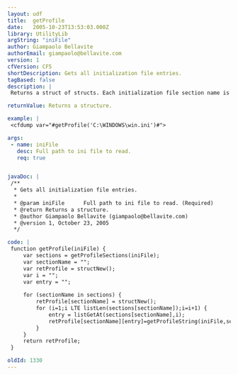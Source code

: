 ```yaml
---
layout: udf
title:  getProfile
date:   2005-10-23T13:53:03.000Z
library: UtilityLib
argString: "iniFile"
author: Giampaolo Bellavite
authorEmail: giampaolo@bellavite.com
version: 1
cfVersion: CF5
shortDescription: Gets all initialization file entries.
tagBased: false
description: |
 Returns a struct of structs. Each initialization file section name is the key of the first struct. Each entry is a name-value pair struct in its own section.

returnValue: Returns a structure.

example: |
 <cfdump var="#getProfile('C:\WINDOWS\win.ini')#">

args:
 - name: iniFile
   desc: Full path to ini file to read.
   req: true


javaDoc: |
 /**
  * Gets all initialization file entries.
  * 
  * @param iniFile      Full path to ini file to read. (Required)
  * @return Returns a structure. 
  * @author Giampaolo Bellavite (giampaolo@bellavite.com) 
  * @version 1, October 23, 2005 
  */

code: |
 function getProfile(iniFile) {
     var sections = getProfileSections(iniFile);
     var sectionName = "";
     var retProfile = structNew();
     var i = "";
     var entry = "";
     
     for (sectionName in sections) {
         retProfile[sectionName] = structNew();
         for (i=1;i LTE listLen(sections[sectionName]);i=i+1) {
             entry = listGetAt(sections[sectionName],i);
             retProfile[sectionName][entry]=getProfileString(iniFile,sectionName,entry);
         }
     }
     return retProfile;        
 }

oldId: 1330
---
```


